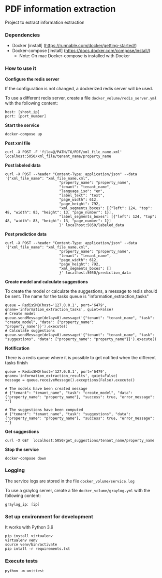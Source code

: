 # PDF information extraction

Project to extract information extraction 

### Dependencies

* Docker [install] (https://runnable.com/docker/getting-started/)
* Docker-compose [install] (https://docs.docker.com/compose/install/)
    * Note: On mac Docker-compose is installed with Docker

### How to use it

<b>Configure the redis server</b>

If the configuration is not changed, a dockerized redis server will be used.

To use a different redis server, create a file `docker_volume/redis_server.yml` with the following content:

    host: [shost_ip]
    port: [port_number]

<b>Start the service</b>

    docker-compose up

<b>Post xml file</b>

    curl -X POST -F 'file=@/PATH/TO/PDF/xml_file_name.xml' localhost:5050/xml_file/tenant_name/property_name

<b>Post labeled data</b>

    curl -X POST --header "Content-Type: application/json" --data '{"xml_file_name": "xml_file_name.xml",
                             "property_name": "property_name",
                             "tenant": "tenant_name",
                             "language_iso": "en",
                             "label_text": "text",
                             "page_width": 612,
                             "page_height": 792,
                             "xml_segments_boxes": [{"left": 124, "top": 48, "width": 83, "height": 13, "page_number": 1}],
                             "label_segments_boxes": [{"left": 124, "top": 48, "width": 83, "height": 13, "page_number": 1}]
                             }' localhost:5050/labeled_data

<b>Post prediction data</b>

    curl -X POST --header "Content-Type: application/json" --data '{"xml_file_name": "xml_file_name.xml",
                             "property_name": "property_name",
                             "tenant": "tenant_name",
                             "page_width": 612,
                             "page_height": 792,
                             "xml_segments_boxes": []
                             }' localhost:5050/prediction_data

<b>Create model and calculate suggestions</b>

To create the model or calculate the suggestions, a message to redis should be sent. The name for the tasks queue is "information_extraction_tasks"

    queue = RedisSMQ(host='127.0.0.1', port='6479', qname='information_extraction_tasks', quiet=False)
    # Create model
    queue.sendMessage(delay=0).message('{"tenant": "tenant_name", "task": "create_model", "data": {"property_name": "property_name"}}').execute()
    # Calculate suggestions
    queue.sendMessage(delay=0).message('{"tenant": "tenant_name", "task": "suggestions", "data": {"property_name": "property_name"}}').execute()

<b>Notification</b>

There is a redis queue where it is possible to get notified when the different tasks finish

    queue = RedisSMQ(host='127.0.0.1', port='6479', qname='information_extraction_results', quiet=False)
    message = queue.receiveMessage().exceptions(False).execute()

    # The models have been created message
    # {"tenant": "tenant_name", "task": "create_model", "data": {"property_name": "property_name"}, "success": true, "error_message": ""}

    # The suggestions have been computed
    # {"tenant": "tenant_name", "task": "suggestions", "data": {"property_name": "property_name"}, "success": true, "error_message": ""}

<b>Get suggestions</b>

    curl -X GET  localhost:5050/get_suggestions/tenant_name/property_name


<b>Stop the service</b>

    docker-compose down
  

### Logging

The service logs are stored in the file `docker_volume/service.log`

To use a graylog server, create a file `docker_volume/graylog.yml` with the following content:

`graylog_ip: [ip]`

### Set up environment for development

It works with Python 3.9

    pip install virtualenv
    virtualenv venv
    source venv/bin/activate
    pip intall -r requirements.txt
    
### Execute tests

    python -m unittest
